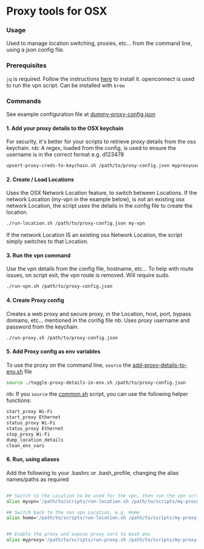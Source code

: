 # Proxy tools for OSX

### Usage
Used to manage location switching, proxies, etc... from the command line, using a json config file.

### Prerequisites
`jq` is required. Follow the instructions [here](https://github.com/stedolan/jq) to install it.
openconnect is used to run the vpn script. Can be installed with `brew`

### Commands
See example configuration file at [dummy-proxy-config.json](dummy-proxy-config.json)

#### 1. Add your proxy details to the OSX keychain
For security, it's better for your scripts to retrieve proxy details from the osx keychain.
nb: A regex, loaded from the config, is used to ensure the username is in the correct format e.g. d123478
```bash
upsert-proxy-creds-to-keychain.sh /path/to/proxy-config.json myproxyusername
```

#### 2. Create / Load Locations
Uses the OSX Network Location feature, to switch between Locations.
If the network Location (my-vpn in the example below), is not an existing osx network Location, the script uses the details in the config file to create the location.
```bash
./run-location.sh /path/to/proxy-config.json my-vpn 
```
If the network Location IS an existing osx Network Location, the script simply switches to that Location.

#### 3. Run the vpn command
Use the vpn details from the config file, hostname, etc...
To help with route issues, on script exit, the vpn route is removed. Will require sudo.

```bash
./run-vpn.sh /path/to/proxy-config.json
```

#### 4. Create Proxy config
Creates a web proxy and secure proxy, in the Location, host, port, bypass domains, etc... mentioned in the config file
nb: Uses proxy username and password from the keychain.

```bash
./run-proxy.sh /path/to/proxy-config.json
```


#### 5. Add Proxy config as env variables
To use the proxy on the command line, `source` the [add-proxy-details-to-env.sh](add-proxy-details-to-env.sh) file
```bash
source ./toggle-proxy-details-in-env.sh /path/to/proxy-config.json
```

nb: If you `source` the [common.sh](common.sh) script, you can use the following helper functions:

```bash
start_proxy Wi-Fi
start_proxy Ethernet
status_proxy Wi-Fi
status_proxy Ethernet
stop_proxy Wi-Fi
dump_location_details
clean_env_vars

```

#### 6. Run, using aliases
Add the following to your .bashrc or .bash_profile, changing the alias names/paths as required
```bash

## Switch to the Location to be used for the vpn, then run the vpn script
alias myvpn='/path/to/scripts/run-location.sh /path/to/scripts/my-proxy-config.json myco-vpn && /path/to/scripts/run-vpn.sh /path/to/scripts/my-proxy-config.json'

## Switch back to the non vpn Location, e.g. Home
alias home='/path/to/scripts/run-location.sh /path/to/scripts/my-proxy-config.json home'


## Enable the proxy and expose proxy vars to bash env
alias myproxy='/path/to/scripts/run-proxy.sh /path/to/scripts/my-proxy-config.json && source /path/to/scripts/toggle-proxy-details-in-env.sh /path/to/scripts/my-proxy-config.json'

```